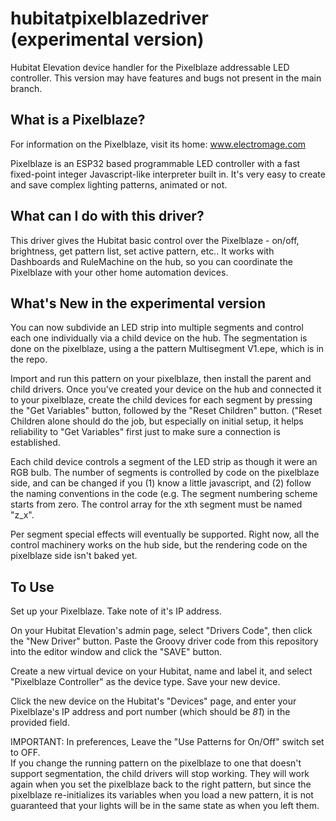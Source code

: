 
# hubitatpixelblazedriver (experimental version)
Hubitat Elevation device handler for the Pixelblaze addressable LED controller.
This version may have features and bugs not present in the main branch.

## What is a Pixelblaze?
For information on the Pixelblaze, visit its home:  www.electromage.com

Pixelblaze is an ESP32 based programmable LED controller with a fast
fixed-point integer Javascript-like interpreter built in. It's very easy
to create and save complex lighting patterns, animated or not.

## What can I do with this driver?
This driver gives the Hubitat basic control over the Pixelblaze - on/off, brightness,
get pattern list, set active pattern, etc.. It works with Dashboards and RuleMachine on
the hub, so you can coordinate the Pixelblaze with your other home automation devices.

## What's New in the experimental version
You can now subdivide an LED strip into multiple segments and control each one
individually via a child device on the hub.   The segmentation is done on the 
pixelblaze, using a the pattern Multisegment V1.epe, which is in the repo.

Import and run this pattern on your pixelblaze, then install the parent and child
drivers.   Once you've created your device on the hub and connected it to your pixelblaze, 
create the child devices for each segment by pressing the "Get Variables" button, followed by the 
"Reset Children" button.  ("Reset Children alone should do the job, but especially on initial
setup, it helps reliability to "Get Variables" first just to make sure a connection is established.

Each child device controls a segment of the LED strip as though it were an RGB bulb.  The number of 
segments is controlled by code on the pixelblaze side, and can be changed if you (1) know a little
javascript, and (2) follow the naming conventions in the code (e.g. The segment numbering scheme
starts from zero. The control array for the xth segment must be named "z_x". 

Per segment special effects will eventually be supported.  Right now, all the control machinery works
on the hub side, but the rendering code on the pixelblaze side isn't baked yet.

## To Use
Set up your Pixelblaze.  Take note of it's IP address.

On your Hubitat Elevation's admin page, select "Drivers Code", then click the
"New Driver" button.  Paste the Groovy driver code from this repository into 
the editor window and click the "SAVE" button.

Create a new virtual device on your Hubitat, name and label it, and select 
"Pixelblaze Controller" as the device type.  Save your new device.

Click the new device on the Hubitat's "Devices" page, and enter your Pixelblaze's
IP address and port number (which should be *81*) in the provided field.

IMPORTANT: In preferences, Leave the "Use Patterns for On/Off" switch set to OFF.  
If you change the running pattern on the pixelblaze to one that doesn't support segmentation,
the child drivers will stop working.  They will work again when you set the pixelblaze
back to the right pattern, but since the pixelblaze re-initializes its variables when
you load a new pattern, it is not guaranteed that your lights will be in the same state as
when you left them.
 
 
 
 

